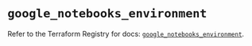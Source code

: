 # `google_notebooks_environment`

Refer to the Terraform Registry for docs: [`google_notebooks_environment`](https://registry.terraform.io/providers/hashicorp/google-beta/6.25.0/docs/resources/google_notebooks_environment).
